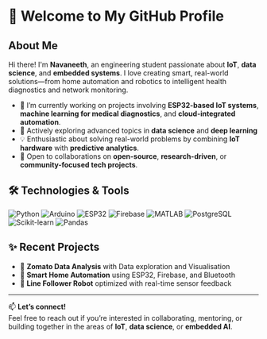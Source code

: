 
# 👋 Welcome to My GitHub Profile  

## About Me  
Hi there! I'm **Navaneeth**, an engineering student passionate about **IoT**, **data science**, and **embedded systems**. I love creating smart, real-world solutions—from home automation and robotics to intelligent health diagnostics and network monitoring.

- 🔭 I’m currently working on projects involving **ESP32-based IoT systems**, **machine learning for medical diagnostics**, and **cloud-integrated automation**.  
- 🌱 Actively exploring advanced topics in **data science** and **deep learning**
- 💡 Enthusiastic about solving real-world problems by combining **IoT hardware** with **predictive analytics**.  
- 🤝 Open to collaborations on **open-source**, **research-driven**, or **community-focused tech projects**.

## 🛠️ Technologies & Tools  
![Python](https://img.shields.io/badge/Python-3776AB?style=for-the-badge&logo=python&logoColor=white)
![Arduino](https://img.shields.io/badge/Arduino-00979D?style=for-the-badge&logo=arduino&logoColor=white)
![ESP32](https://img.shields.io/badge/ESP32-3C3C3C?style=for-the-badge&logo=espressif&logoColor=white)
![Firebase](https://img.shields.io/badge/Firebase-ffca28?style=for-the-badge&logo=firebase&logoColor=black)
![MATLAB](https://img.shields.io/badge/MATLAB-orange?style=for-the-badge&logo=mathworks)
![PostgreSQL](https://img.shields.io/badge/PostgreSQL-336791?style=for-the-badge&logo=postgresql&logoColor=white)
![Scikit-learn](https://img.shields.io/badge/scikit--learn-F7931E?style=for-the-badge&logo=scikit-learn&logoColor=white)
![Pandas](https://img.shields.io/badge/pandas-150458?style=for-the-badge&logo=pandas&logoColor=white)


## ✨ Recent Projects  
- 🧠 **Zomato Data Analysis** with Data exploration and Visualisation
- 🔌 **Smart Home Automation** using ESP32, Firebase, and Bluetooth  
- 🤖 **Line Follower Robot** optimized with real-time sensor feedback  

---

📫 **Let’s connect!**  
Feel free to reach out if you’re interested in collaborating, mentoring, or building together in the areas of **IoT**, **data science**, or **embedded AI**.
